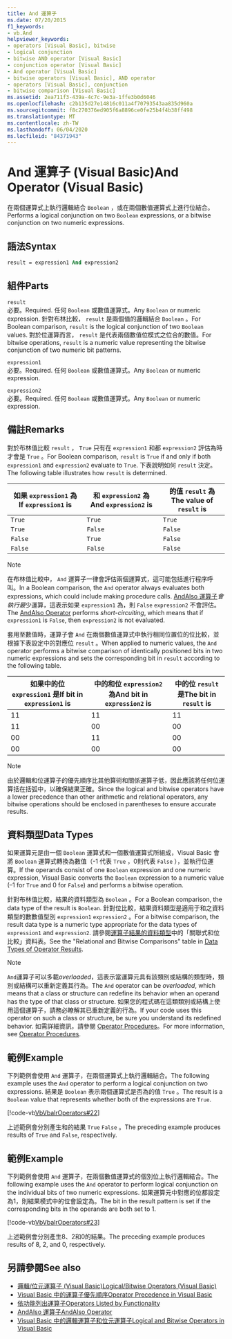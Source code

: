 ```yaml
---
title: And 運算子
ms.date: 07/20/2015
f1_keywords:
- vb.And
helpviewer_keywords:
- operators [Visual Basic], bitwise
- logical conjunction
- bitwise AND operator [Visual Basic]
- conjunction operator [Visual Basic]
- And operator [Visual Basic]
- bitwise operators [Visual Basic], AND operator
- operators [Visual Basic], conjunction
- bitwise comparison [Visual Basic]
ms.assetid: 2ea711f3-439a-4c7c-9e3a-1ffe3b0d6046
ms.openlocfilehash: c2b135d27e14816c011a4f70793543aa835d960a
ms.sourcegitcommit: f8c270376ed905f6a8896ce0fe25b4f4b38ff498
ms.translationtype: MT
ms.contentlocale: zh-TW
ms.lasthandoff: 06/04/2020
ms.locfileid: "84371943"
---
```

# <a name="and-operator-visual-basic"></a><span data-ttu-id="976e9-102">And 運算子 (Visual Basic)</span><span class="sxs-lookup"><span data-stu-id="976e9-102">And Operator (Visual Basic)</span></span>
<span data-ttu-id="976e9-103">在兩個運算式上執行邏輯結合 `Boolean` ，或在兩個數值運算式上進行位結合。</span><span class="sxs-lookup"><span data-stu-id="976e9-103">Performs a logical conjunction on two `Boolean` expressions, or a bitwise conjunction on two numeric expressions.</span></span>  
  
## <a name="syntax"></a><span data-ttu-id="976e9-104">語法</span><span class="sxs-lookup"><span data-stu-id="976e9-104">Syntax</span></span>  
  
```vb  
result = expression1 And expression2  
```  
  
## <a name="parts"></a><span data-ttu-id="976e9-105">組件</span><span class="sxs-lookup"><span data-stu-id="976e9-105">Parts</span></span>  
 `result`  
 <span data-ttu-id="976e9-106">必要。</span><span class="sxs-lookup"><span data-stu-id="976e9-106">Required.</span></span> <span data-ttu-id="976e9-107">任何 `Boolean` 或數值運算式。</span><span class="sxs-lookup"><span data-stu-id="976e9-107">Any `Boolean` or numeric expression.</span></span> <span data-ttu-id="976e9-108">針對布林比較， `result` 是兩個值的邏輯結合 `Boolean` 。</span><span class="sxs-lookup"><span data-stu-id="976e9-108">For Boolean comparison, `result` is the logical conjunction of two `Boolean` values.</span></span> <span data-ttu-id="976e9-109">對於位運算而言， `result` 是代表兩個數值位模式之位合的數值。</span><span class="sxs-lookup"><span data-stu-id="976e9-109">For bitwise operations, `result` is a numeric value representing the bitwise conjunction of two numeric bit patterns.</span></span>  
  
 `expression1`  
 <span data-ttu-id="976e9-110">必要。</span><span class="sxs-lookup"><span data-stu-id="976e9-110">Required.</span></span> <span data-ttu-id="976e9-111">任何 `Boolean` 或數值運算式。</span><span class="sxs-lookup"><span data-stu-id="976e9-111">Any `Boolean` or numeric expression.</span></span>  
  
 `expression2`  
 <span data-ttu-id="976e9-112">必要。</span><span class="sxs-lookup"><span data-stu-id="976e9-112">Required.</span></span> <span data-ttu-id="976e9-113">任何 `Boolean` 或數值運算式。</span><span class="sxs-lookup"><span data-stu-id="976e9-113">Any `Boolean` or numeric expression.</span></span>  
  
## <a name="remarks"></a><span data-ttu-id="976e9-114">備註</span><span class="sxs-lookup"><span data-stu-id="976e9-114">Remarks</span></span>  
 <span data-ttu-id="976e9-115">對於布林值比較 `result` ， `True` 只有在 `expression1` 和都 `expression2` 評估為時才會是 `True` 。</span><span class="sxs-lookup"><span data-stu-id="976e9-115">For Boolean comparison, `result` is `True` if and only if both `expression1` and `expression2` evaluate to `True`.</span></span> <span data-ttu-id="976e9-116">下表說明如何 `result` 決定。</span><span class="sxs-lookup"><span data-stu-id="976e9-116">The following table illustrates how `result` is determined.</span></span>  
  
|<span data-ttu-id="976e9-117">如果 `expression1` 為 </span><span class="sxs-lookup"><span data-stu-id="976e9-117">If `expression1` is</span></span>|<span data-ttu-id="976e9-118">和 `expression2` 為</span><span class="sxs-lookup"><span data-stu-id="976e9-118">And `expression2` is</span></span>|<span data-ttu-id="976e9-119">的值 `result` 為</span><span class="sxs-lookup"><span data-stu-id="976e9-119">The value of `result` is</span></span>|  
|-------------------------|--------------------------|------------------------------|  
|`True`|`True`|`True`|  
|`True`|`False`|`False`|  
|`False`|`True`|`False`|  
|`False`|`False`|`False`|  
  
> [!NOTE]
> <span data-ttu-id="976e9-120">在布林值比較中， `And` 運算子一律會評估兩個運算式，這可能包括進行程序呼叫。</span><span class="sxs-lookup"><span data-stu-id="976e9-120">In a Boolean comparison, the `And` operator always evaluates both expressions, which could include making procedure calls.</span></span> <span data-ttu-id="976e9-121">[AndAlso 運算子](andalso-operator.md)*會執行最*少運算，這表示如果 `expression1` 為，則 `False` `expression2` 不會評估。</span><span class="sxs-lookup"><span data-stu-id="976e9-121">The [AndAlso Operator](andalso-operator.md) performs *short-circuiting*, which means that if `expression1` is `False`, then `expression2` is not evaluated.</span></span>  
  
 <span data-ttu-id="976e9-122">套用至數值時，運算子會 `And` 在兩個數值運算式中執行相同位置位的位比較，並根據下表設定中的對應位 `result` 。</span><span class="sxs-lookup"><span data-stu-id="976e9-122">When applied to numeric values, the `And` operator performs a bitwise comparison of identically positioned bits in two numeric expressions and sets the corresponding bit in `result` according to the following table.</span></span>  
  
|<span data-ttu-id="976e9-123">如果中的位 `expression1` 是</span><span class="sxs-lookup"><span data-stu-id="976e9-123">If bit in `expression1` is</span></span>|<span data-ttu-id="976e9-124">中的和位 `expression2` 為</span><span class="sxs-lookup"><span data-stu-id="976e9-124">And bit in `expression2` is</span></span>|<span data-ttu-id="976e9-125">中的位 `result` 是</span><span class="sxs-lookup"><span data-stu-id="976e9-125">The bit in `result` is</span></span>|  
|--------------------------------|---------------------------------|----------------------------|  
|<span data-ttu-id="976e9-126">1</span><span class="sxs-lookup"><span data-stu-id="976e9-126">1</span></span>|<span data-ttu-id="976e9-127">1</span><span class="sxs-lookup"><span data-stu-id="976e9-127">1</span></span>|<span data-ttu-id="976e9-128">1</span><span class="sxs-lookup"><span data-stu-id="976e9-128">1</span></span>|  
|<span data-ttu-id="976e9-129">1</span><span class="sxs-lookup"><span data-stu-id="976e9-129">1</span></span>|<span data-ttu-id="976e9-130">0</span><span class="sxs-lookup"><span data-stu-id="976e9-130">0</span></span>|<span data-ttu-id="976e9-131">0</span><span class="sxs-lookup"><span data-stu-id="976e9-131">0</span></span>|  
|<span data-ttu-id="976e9-132">0</span><span class="sxs-lookup"><span data-stu-id="976e9-132">0</span></span>|<span data-ttu-id="976e9-133">1</span><span class="sxs-lookup"><span data-stu-id="976e9-133">1</span></span>|<span data-ttu-id="976e9-134">0</span><span class="sxs-lookup"><span data-stu-id="976e9-134">0</span></span>|  
|<span data-ttu-id="976e9-135">0</span><span class="sxs-lookup"><span data-stu-id="976e9-135">0</span></span>|<span data-ttu-id="976e9-136">0</span><span class="sxs-lookup"><span data-stu-id="976e9-136">0</span></span>|<span data-ttu-id="976e9-137">0</span><span class="sxs-lookup"><span data-stu-id="976e9-137">0</span></span>|  
  
> [!NOTE]
> <span data-ttu-id="976e9-138">由於邏輯和位運算子的優先順序比其他算術和關係運算子低，因此應該將任何位運算括在括弧中，以確保結果正確。</span><span class="sxs-lookup"><span data-stu-id="976e9-138">Since the logical and bitwise operators have a lower precedence than other arithmetic and relational operators, any bitwise operations should be enclosed in parentheses to ensure accurate results.</span></span>  
  
## <a name="data-types"></a><span data-ttu-id="976e9-139">資料類型</span><span class="sxs-lookup"><span data-stu-id="976e9-139">Data Types</span></span>  
 <span data-ttu-id="976e9-140">如果運算元是由一個 `Boolean` 運算式和一個數值運算式所組成，Visual Basic 會將 `Boolean` 運算式轉換為數值（-1 代表 `True` ，0則代表 `False` ），並執行位運算。</span><span class="sxs-lookup"><span data-stu-id="976e9-140">If the operands consist of one `Boolean` expression and one numeric expression, Visual Basic converts the `Boolean` expression to a numeric value (–1 for `True` and 0 for `False`) and performs a bitwise operation.</span></span>  
  
 <span data-ttu-id="976e9-141">針對布林值比較，結果的資料類型為 `Boolean` 。</span><span class="sxs-lookup"><span data-stu-id="976e9-141">For a Boolean comparison, the data type of the result is `Boolean`.</span></span> <span data-ttu-id="976e9-142">針對位比較，結果資料類型是適用于和之資料類型的數數值型別 `expression1` `expression2` 。</span><span class="sxs-lookup"><span data-stu-id="976e9-142">For a bitwise comparison, the result data type is a numeric type appropriate for the data types of `expression1` and `expression2`.</span></span> <span data-ttu-id="976e9-143">請參閱[運算子結果的資料類型](data-types-of-operator-results.md)中的「關聯式和位比較」資料表。</span><span class="sxs-lookup"><span data-stu-id="976e9-143">See the "Relational and Bitwise Comparisons" table in [Data Types of Operator Results](data-types-of-operator-results.md).</span></span>  
  
> [!NOTE]
> <span data-ttu-id="976e9-144">`And`運算子可以多載*overloaded*，這表示當運算元具有該類別或結構的類型時，類別或結構可以重新定義其行為。</span><span class="sxs-lookup"><span data-stu-id="976e9-144">The `And` operator can be *overloaded*, which means that a class or structure can redefine its behavior when an operand has the type of that class or structure.</span></span> <span data-ttu-id="976e9-145">如果您的程式碼在這類類別或結構上使用這個運算子，請務必瞭解其已重新定義的行為。</span><span class="sxs-lookup"><span data-stu-id="976e9-145">If your code uses this operator on such a class or structure, be sure you understand its redefined behavior.</span></span> <span data-ttu-id="976e9-146">如需詳細資訊，請參閱 [Operator Procedures](../../programming-guide/language-features/procedures/operator-procedures.md)。</span><span class="sxs-lookup"><span data-stu-id="976e9-146">For more information, see [Operator Procedures](../../programming-guide/language-features/procedures/operator-procedures.md).</span></span>  
  
## <a name="example"></a><span data-ttu-id="976e9-147">範例</span><span class="sxs-lookup"><span data-stu-id="976e9-147">Example</span></span>  
 <span data-ttu-id="976e9-148">下列範例會使用 `And` 運算子，在兩個運算式上執行邏輯結合。</span><span class="sxs-lookup"><span data-stu-id="976e9-148">The following example uses the `And` operator to perform a logical conjunction on two expressions.</span></span> <span data-ttu-id="976e9-149">結果是 `Boolean` 表示兩個運算式是否為的值 `True` 。</span><span class="sxs-lookup"><span data-stu-id="976e9-149">The result is a `Boolean` value that represents whether both of the expressions are `True`.</span></span>  
  
 [!code-vb[VbVbalrOperators#22](~/samples/snippets/visualbasic/VS_Snippets_VBCSharp/VbVbalrOperators/VB/Class1.vb#22)]  
  
 <span data-ttu-id="976e9-150">上述範例會分別產生和的結果 `True` `False` 。</span><span class="sxs-lookup"><span data-stu-id="976e9-150">The preceding example produces results of `True` and `False`, respectively.</span></span>  
  
## <a name="example"></a><span data-ttu-id="976e9-151">範例</span><span class="sxs-lookup"><span data-stu-id="976e9-151">Example</span></span>  
 <span data-ttu-id="976e9-152">下列範例會使用 `And` 運算子，在兩個數值運算式的個別位上執行邏輯結合。</span><span class="sxs-lookup"><span data-stu-id="976e9-152">The following example uses the `And` operator to perform logical conjunction on the individual bits of two numeric expressions.</span></span> <span data-ttu-id="976e9-153">如果運算元中對應的位都設定為1，則結果模式中的位會設定為。</span><span class="sxs-lookup"><span data-stu-id="976e9-153">The bit in the result pattern is set if the corresponding bits in the operands are both set to 1.</span></span>  
  
 [!code-vb[VbVbalrOperators#23](~/samples/snippets/visualbasic/VS_Snippets_VBCSharp/VbVbalrOperators/VB/Class1.vb#23)]  
  
 <span data-ttu-id="976e9-154">上述範例會分別產生8、2和0的結果。</span><span class="sxs-lookup"><span data-stu-id="976e9-154">The preceding example produces results of 8, 2, and 0, respectively.</span></span>  
  
## <a name="see-also"></a><span data-ttu-id="976e9-155">另請參閱</span><span class="sxs-lookup"><span data-stu-id="976e9-155">See also</span></span>

- [<span data-ttu-id="976e9-156">邏輯/位元運算子 (Visual Basic)</span><span class="sxs-lookup"><span data-stu-id="976e9-156">Logical/Bitwise Operators (Visual Basic)</span></span>](logical-bitwise-operators.md)
- [<span data-ttu-id="976e9-157">Visual Basic 中的運算子優先順序</span><span class="sxs-lookup"><span data-stu-id="976e9-157">Operator Precedence in Visual Basic</span></span>](operator-precedence.md)
- [<span data-ttu-id="976e9-158">依功能列出運算子</span><span class="sxs-lookup"><span data-stu-id="976e9-158">Operators Listed by Functionality</span></span>](operators-listed-by-functionality.md)
- [<span data-ttu-id="976e9-159">AndAlso 運算子</span><span class="sxs-lookup"><span data-stu-id="976e9-159">AndAlso Operator</span></span>](andalso-operator.md)
- [<span data-ttu-id="976e9-160">Visual Basic 中的邏輯運算子和位元運算子</span><span class="sxs-lookup"><span data-stu-id="976e9-160">Logical and Bitwise Operators in Visual Basic</span></span>](../../programming-guide/language-features/operators-and-expressions/logical-and-bitwise-operators.md)
